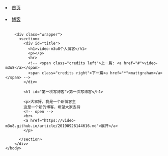 <html>
	<body>
		<div id="header">
	        <nav>
	          <li class="fork"><a href="https://video-m3u8.github.io">首页</a></li>&nbsp;&nbsp;
	          <li class="fork"><a href="https://video-m3u8.github.io">博客</a></li>&nbsp;&nbsp;
	        </nav>
	     </div>
		<!-- end header -->

		<div class="wrapper">
	      <section>
	        <div id="title">
	          <h1>video-m3u8个人博客</h1>
	          <p></p>
	          <hr>
	          <!-- <span class="credits left">上一篇: <a href="#">video-m3u8</a></span>
	          <span class="credits right">下一篇<a href="*">mattgraham</a></span> -->
	        </div>

	        <h1 id="第一次写博客">第一次写博客</h1>

			<p>大家好，我是一个新博客主
			这是一个新的博客，希望大家支持
			<!-- open -->
			<br>
			<a href="https://video-m3u8.github.io/article/20190926144616.md">展开</a>
			</p>

	      </section>
	    </div>
	</body>
</html>



